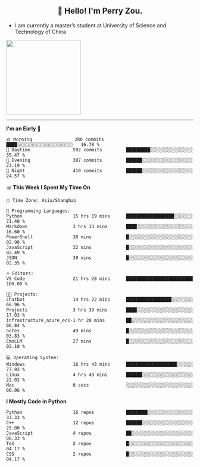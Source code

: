 <h2 align="center">👋 Hello! I'm Perry Zou.</h2>

- I am currently a master’s student at University of Science and Technology of China

<img height=200 align="center" src="https://github-readme-stats.vercel.app/api?username=zonepg" />

-------

<!--START_SECTION:waka-->
**I'm an Early 🐤** 

```text
🌞 Morning                280 commits         ████░░░░░░░░░░░░░░░░░░░░░   16.78 % 
🌆 Daytime                592 commits         █████████░░░░░░░░░░░░░░░░   35.47 % 
🌃 Evening                387 commits         ██████░░░░░░░░░░░░░░░░░░░   23.19 % 
🌙 Night                  410 commits         ██████░░░░░░░░░░░░░░░░░░░   24.57 % 
```


📊 **This Week I Spent My Time On** 

```text
🕑︎ Time Zone: Asia/Shanghai

💬 Programming Languages: 
Python                   15 hrs 19 mins      ██████████████████░░░░░░░   71.40 % 
Markdown                 3 hrs 33 mins       ████░░░░░░░░░░░░░░░░░░░░░   16.60 % 
PowerShell               38 mins             █░░░░░░░░░░░░░░░░░░░░░░░░   02.98 % 
JavaScript               32 mins             █░░░░░░░░░░░░░░░░░░░░░░░░   02.49 % 
JSON                     30 mins             █░░░░░░░░░░░░░░░░░░░░░░░░   02.35 % 

🔥 Editors: 
VS Code                  21 hrs 28 mins      █████████████████████████   100.00 % 

🐱‍💻 Projects: 
chatbot                  14 hrs 22 mins      █████████████████░░░░░░░░   66.96 % 
Projects                 3 hrs 39 mins       ████░░░░░░░░░░░░░░░░░░░░░   17.03 % 
infrastructure_azure_ecs-1 hr 28 mins        ██░░░░░░░░░░░░░░░░░░░░░░░   06.84 % 
notes                    49 mins             █░░░░░░░░░░░░░░░░░░░░░░░░   03.83 % 
EmoLLM                   27 mins             █░░░░░░░░░░░░░░░░░░░░░░░░   02.10 % 

💻 Operating System: 
Windows                  16 hrs 43 mins      ███████████████████░░░░░░   77.92 % 
Linux                    4 hrs 43 mins       ██████░░░░░░░░░░░░░░░░░░░   22.02 % 
Mac                      0 secs              ░░░░░░░░░░░░░░░░░░░░░░░░░   00.06 % 
```

**I Mostly Code in Python** 

```text
Python                   16 repos            ████████░░░░░░░░░░░░░░░░░   33.33 % 
C++                      12 repos            ██████░░░░░░░░░░░░░░░░░░░   25.00 % 
JavaScript               4 repos             ██░░░░░░░░░░░░░░░░░░░░░░░   08.33 % 
TeX                      2 repos             █░░░░░░░░░░░░░░░░░░░░░░░░   04.17 % 
CSS                      2 repos             █░░░░░░░░░░░░░░░░░░░░░░░░   04.17 % 
```




<!--END_SECTION:waka-->
